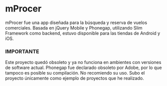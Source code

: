 # mProcer

mProcer fue una app diseñada para la búsqueda y reserva de vuelos comerciales. Basada en jQuery Mobile y Phonegap, utilizando Slim Framework como backend, estuvo disponible para las tiendas de Android y iOS.

### IMPORTANTE

Este proyecto quedó obsoleto y ya no funciona en ambientes con versiones de software actual. Phonegap fue declarado obsoleto por Adobe, por lo que tampoco es posible su compilación. No recomiendo su uso. Subo el proyecto únicamente como ejemplo de proyectos que he realizado.
